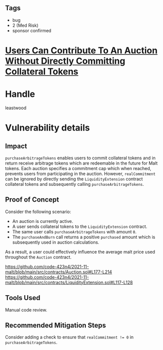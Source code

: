 ## Tags

- bug
- 2 (Med Risk)
- sponsor confirmed

# [Users Can Contribute To An Auction Without Directly Committing Collateral Tokens](https://github.com/code-423n4/2021-11-malt-findings/issues/188) 

# Handle

leastwood


# Vulnerability details

## Impact

`purchaseArbitrageTokens` enables users to commit collateral tokens and in return receive arbitrage tokens which are redeemable in the future for Malt tokens. Each auction specifies a commitment cap which when reached, prevents users from participating in the auction. However, `realCommitment` can be ignored by directly sending the `LiquidityExtension` contract collateral tokens and subsequently calling `purchaseArbitrageTokens`.

## Proof of Concept

Consider the following scenario:
- An auction is currently active.
- A user sends collateral tokens to the `LiquidityExtension` contract.
- The same user calls `purchaseArbitrageTokens` with amount `0`.
- The `purchaseAndBurn` call returns a positive `purchased` amount which is subsequently used in auction calculations.

As a result, a user could effectively influence the average malt price used throughout the `Auction` contract.

https://github.com/code-423n4/2021-11-malt/blob/main/src/contracts/Auction.sol#L177-L214
https://github.com/code-423n4/2021-11-malt/blob/main/src/contracts/LiquidityExtension.sol#L117-L128

## Tools Used

Manual code review.

## Recommended Mitigation Steps

Consider adding a check to ensure that `realCommitment != 0` in `purchaseArbitrageTokens`.

